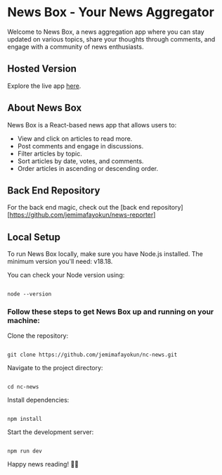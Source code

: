 # News Box - Your News Aggregator

Welcome to News Box, a news aggregation app where you can stay updated on various topics, share your thoughts through comments, and engage with a community of news enthusiasts.

## Hosted Version
Explore the live app [here](https://master--news-box-site.netlify.app/).

## About News Box
News Box is a React-based news app that allows users to:

- View and click on articles to read more.
- Post comments and engage in discussions.
- Filter articles by topic.
- Sort articles by date, votes, and comments.
- Order articles in ascending or descending order.

## Back End Repository
For the back end magic, check out the [back end repository][https://github.com/jemimafayokun/news-reporter]

## Local Setup

To run News Box locally, make sure you have Node.js installed. The minimum version you'll need: v18.18.

You can check your Node version using:

```

node --version

```

### Follow these steps to get News Box up and running on your machine:

Clone the repository:

```

git clone https://github.com/jemimafayokun/nc-news.git

```

Navigate to the project directory:

```

cd nc-news

```

Install dependencies:

```

npm install

```

Start the development server:

```

npm run dev

```

Happy news reading! 📰🚀